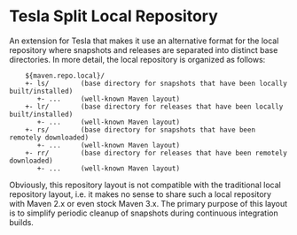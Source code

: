 Tesla Split Local Repository
============================

An extension for Tesla that makes it use an alternative format for the local repository where snapshots and releases
are separated into distinct base directories. In more detail, the local repository is organized as follows:

		${maven.repo.local}/
		+- ls/        (base directory for snapshots that have been locally built/installed)
		   +- ...     (well-known Maven layout)
		+- lr/        (base directory for releases that have been locally built/installed)
		   +- ...     (well-known Maven layout)
		+- rs/        (base directory for snapshots that have been remotely downloaded)
		   +- ...     (well-known Maven layout)
		+- rr/        (base directory for releases that have been remotely downloaded)
		   +- ...     (well-known Maven layout)

Obviously, this repository layout is not compatible with the traditional local repository layout, i.e. it makes no sense
to share such a local repository with Maven 2.x or even stock Maven 3.x. The primary purpose of this layout is to
simplify periodic cleanup of snapshots during continuous integration builds.
